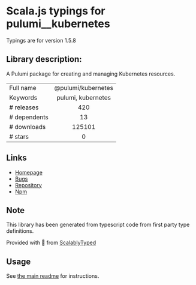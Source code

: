 
# Scala.js typings for pulumi__kubernetes

Typings are for version 1.5.8

## Library description:
A Pulumi package for creating and managing Kubernetes resources.

|                    |                 |
| ------------------ | :-------------: |
| Full name          | @pulumi/kubernetes |
| Keywords           | pulumi, kubernetes |
| # releases         | 420 |
| # dependents       | 13 |
| # downloads        | 125101 |
| # stars            | 0 |

## Links
- [Homepage](https://pulumi.io)
- [Bugs](https://github.com/pulumi/pulumi-kubernetes/issues)
- [Repository](https://github.com/pulumi/pulumi-kubernetes)
- [Npm](https://www.npmjs.com/package/%40pulumi%2Fkubernetes)
    


## Note
This library has been generated from typescript code from first party type definitions.

Provided with :purple_heart: from [ScalablyTyped](https://github.com/oyvindberg/ScalablyTyped)

## Usage
See [the main readme](../../readme.md) for instructions.


